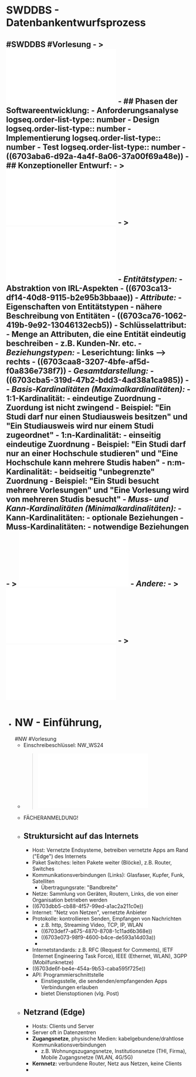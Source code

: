 # SWDDBS - Datenbankentwurfsprozess
#SWDDBS #Vorlesung
	- > ![Folien Einführung](../assets/01_Einführung_1727866132350_0.pdf)
	- ## **Phasen der Softwareentwicklung:**
		- Anforderungsanalyse
		  logseq.order-list-type:: number
		- Design
		  logseq.order-list-type:: number
		- Implementierung
		  logseq.order-list-type:: number
		- Test
		  logseq.order-list-type:: number
		- ((6703aba6-d92a-4a4f-8a06-37a00f69a48e))
	- ## **Konzeptioneller Entwurf:**
		- > ![Folien Entwurf](../assets/02_Konzeptuelle_Modellierung_1728294159140_0.pdf)
		- > ![Text ERM](../assets/Gruppenpuzzle_1728294761176_0.pdf)
		- *Entitätstypen:*
			- Abstraktion von IRL-Aspekten
			- ((6703ca13-df14-40d8-9115-b2e95b3bbaae))
		- *Attribute:*
			- Eigenschaften von Entitätstypen
			- nähere Beschreibung von Entitäten
			- ((6703ca76-1062-419b-9e92-13046132ecb5))
			- Schlüsselattribut:
				- Menge an Attributen, die eine Entität eindeutig beschreiben
				- z.B. Kunden-Nr. etc.
		- *Beziehungstypen:*
			- Leserichtung: links --> rechts
			- ((6703caa8-3207-4bfe-af5d-f0a836e738f7))
		- *Gesamtdarstellung:*
			- ((6703cba5-319d-47b2-bdd3-4ad38a1ca985))
			-
		- *Basis-Kardinalitäten (Maximalkardinalitäten):*
			- 1:1-Kardinalität:
				- eindeutige Zuordnung
				- Zuordung ist nicht zwingend
				- Beispiel: "Ein Studi darf nur einen Studiausweis besitzen" und "Ein Studiausweis wird nur einem Studi zugeordnet"
			- 1:n-Kardinalität:
				- einseitig eindeutige Zuordnung
				- Beispiel: "Ein Studi darf nur an einer Hochschule studieren" und "Eine Hochschule kann mehrere Studis haben"
			- n:m-Kardinalität:
				- beidseitig "unbegrenzte" Zuordnung
				- Beispiel: "Ein Studi besucht mehrere Vorlesungen" und "Eine Vorlesung wird von mehreren Studis besucht"
		- *Muss- und Kann-Kardinalitäten (Minimalkardinalitäten):*
			- Kann-Kardinalitäten:
				- optionale Beziehungen
			- Muss-Kardinalitäten:
				- notwendige Beziehungen
				- > ![Zeichung](../assets/Kardinalitaten_1728296556769_0.pdf)
		- *Andere:*
			- > ![Generalisierung und Spezialisierung von Emi](../assets/Emis_Dinge_1728297835587_0.pdf)
			- > ![Attribute von Lea](../assets/2024-10-07-FFI_SWDDBS-Gruppenpuzzle-Gruppe-3_1728300672564_0.pdf)
-
- # NW - Einführung, 
  #NW #Vorlesung
	- Einschreibeschlüssel: NW_WS24
	- > ![Folien Kapitel 1](../assets/FFI_NW_Kapitel1_1728302756374_0.pdf)
	- FÄCHERANMELDUNG!
	- ## Struktursicht auf das Internets
		- Host: Vernetzte Endsysteme, betreiben vernetzte Apps am Rand ("Edge") des Internets
		- Paket Switches: leiten Pakete weiter (Blöcke), z.B. Router, Switches
		- Kommunikationsverbindungen (Links): Glasfaser, Kupfer, Funk, Satelliten
			- Übertragungsrate: "Bandbreite"
		- Netze: Sammlung von Geräten, Routern, Links, die von einer Organisation betrieben werden
		- ((6703dbb5-cb88-4f57-99ed-a1ac2a211c0e))
		- Internet: "Netz von Netzen", vernetzte Anbieter
		- Protokolle: kontrollieren Senden, Empfangen von Nachrichten
			- z.B. http, Streaming Video, TCP, IP, WLAN
			- ((6703def7-a675-4870-8708-1c11ad6b368e))
			- ((6703e073-98f9-4600-b4ce-de593a14d03a))
			-
		- Internetstandards: z.B. RFC (Request for Comments), IETF (Internet Engineering Task Force), IEEE (Ethernet, WLAN), 3GPP (Mobilfunknetze)
		- ((6703de6f-be4e-454a-9b53-caba595f725e))
		- API: Programmierschnittstelle
			- Einstiegsstelle, die sendenden/empfangenden Apps Verbindungen erlauben
			- bietet Dienstoptionen (vlg. Post)
	- ## Netzrand (Edge)
		- Hosts: Clients und Server
		- Server oft in Datenzentren
		- **Zugangsnetze**, physische Medien: kabelgebundene/drahtlose Kommunikationsverbindungen
			- z.B. Wohnungszugangsnetze, Institutionsnetze (THI, Firma), Mobile Zugangsnetze (WLAN, 4G/5G)
		- **Kernnetz:** verbundene Router, Netz aus Netzen, keine Clients
		-